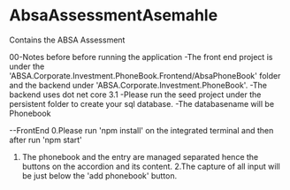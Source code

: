 # AbsaAssessmentAsemahle
Contains the ABSA Assessment

00-Notes before before running the application
-The front end project is  under the 'ABSA.Corporate.Investment.PhoneBook.Frontend/AbsaPhoneBook' folder and the backend under 'ABSA.Corporate.Investment.PhoneBook'.
-The backend uses dot net core 3.1
-Please  run the seed project under the persistent folder to create your sql database.
-The databasename will be Phonebook


--FrontEnd
0.Please run 'npm install' on the integrated terminal and then after run 'npm start'
1. The phonebook and the entry are managed separated hence the buttons on the accordion and its content.
2.The capture of all input  will be just below the 'add phonebook' button.
